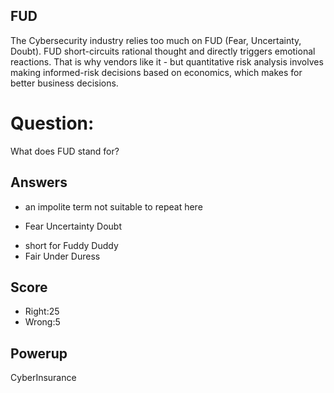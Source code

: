 ## FUD
The Cybersecurity industry relies too much
on FUD (Fear, Uncertainty, Doubt).
FUD short-circuits rational thought and directly
triggers emotional reactions.
That is why vendors like it - but
quantitative risk analysis
involves
making informed-risk decisions based on economics,
which makes for better business decisions.

# Question:
What does FUD stand for?

## Answers
- an impolite term not suitable to repeat here
* Fear Uncertainty Doubt
- short for Fuddy Duddy
- Fair Under Duress

## Score
- Right:25
- Wrong:5

## Powerup
CyberInsurance
